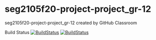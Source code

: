 # seg2105f20-project-project_gr-12
seg2105f20-project-project_gr-12 created by GitHub Classroom

Build Status [![BuildStatus](https://circleci.com/gh/SEG2105-uottawa/seg2105f20-project-project_gr-12.png?branch=master)](https://circleci.com/gh/SEG2105-uottawa/seg2105f20-project-project_gr-12)
[![BuildStatus](https://circleci.com/gh/SEG2105-uottawa/seg2105f20-project-project_gr-12.svg?style=svg)](https://circleci.com/gh/SEG2105-uottawa/seg2105f20-project-project_gr-12)
